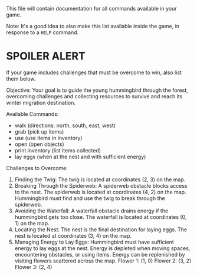 This file will contain documentation for all commands available in your game.

Note:  It's a good idea to also make this list available inside the game, in response to a `HELP` command.


# SPOILER ALERT

If your game includes challenges that must be overcome to win, also list them below.

Objective: Your goal is to guide the young hummingbird through the forest, overcoming challenges and collecting resources to survive and reach its winter migration destination.

Available Commands:
- walk (directions: north, south, east, west)
- grab (pick up items)
- use (use items in inventory)
- open (open objects)
- print inventory (list items collected)
- lay eggs (when at the nest and with sufficient energy)


Challenges to Overcome:
1. Finding the Twig:
The twig is located at coordinates (2, 3) on the map.
2. Breaking Through the Spiderweb:
A spiderweb obstacle blocks access to the nest.
The spiderweb is located at coordinates (4, 2) on the map.
Hummingbird must find and use the twig to break through the spiderweb.
3. Avoiding the Waterfall:
A waterfall obstacle drains energy if the hummingbird gets too close.
The waterfall is located at coordinates (0, 1) on the map.
4. Locating the Nest:
The nest is the final destination for laying eggs.
The nest is located at coordinates (3, 4) on the map.
5. Managing Energy to Lay Eggs:
Hummingbird must have sufficient energy to lay eggs at the nest.
Energy is depleted when moving spaces, encountering obstacles, or using items. Energy can be replenished by visiting flowers scattered across the map. Flower 1: (1, 0) Flower 2: (3, 2) Flower 3: (2, 4)
